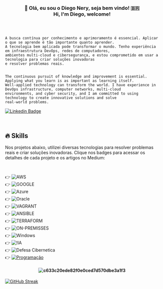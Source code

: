 
<h3 align="center">  <br>

👋 Olá, eu sou o Diego Nery, seja bem vindo! 🇧🇷 <br>
    Hi, I'm Diego, welcome!
<br>

</h3>

<br>

```

A busca contínua por conhecimento e aprimoramento é essencial. Aplicar o que se aprende é tão importante quanto aprender.
A tecnologia bem aplicada pode transformar o mundo. Tenho experiência em infraestrutura DevOps, redes de computadores,
ambientes multi-cloud e cibersegurança, e estou comprometido em usar a tecnologia para criar soluções inovadoras
e resolver problemas reais.


The continuous pursuit of knowledge and improvement is essential. Applying what you learn is as important as learning itself.
Well-applied technology can transform the world. I have experience in DevOps infrastructure, computer networks, multi-cloud
environments, and cyber security, and I am committed to using technology to create innovative solutions and solve
real-world problems.

```
</h3>

[![Linkedin Badge](https://img.shields.io/badge/-Linkedin-blue?style=for-the-badge&logo=Linkedin&logoColor=white&link=https://github.com/diegonery465)](https://www.linkedin.com/in/diego-nery-2a06151a7/)

<br>

## 🔥 Skills

Nos projetos abaixo, utilizei diversas tecnologias para resolver problemas reais e criar soluções inovadoras. Clique nos badges para acessar os detalhes de cada projeto e os artigos no Medium:

<br>

 👉 ![AWS](https://img.shields.io/badge/Amazon_AWS-FF9900?style=for-the-badge&logo=amazonaws&logoColor=white)<a href="/" target="_blank"></a></BR>
 👉 ![GOOGLE](https://img.shields.io/badge/Google_Cloud-4285F4?style=for-the-badge&logo=google-cloud&logoColor=white)<a href="/" target="_blank"></a></BR>
 👉 ![Azure](https://img.shields.io/badge/azure-%230072C6.svg?style=for-the-badge&logo=microsoftazure&logoColor=white)<a href="/" target="_blank"></a></BR>
 👉 ![Oracle](https://img.shields.io/badge/Oracle-F80000?style=for-the-badge&logo=oracle&logoColor=white)<a href="/" target="_blank"></a></BR>
 👉 ![VAGRANT](https://img.shields.io/badge/Vagrant-1868F2?style=for-the-badge&logo=Vagrant&logoColor=white)<a href="/" target="_blank"></a></BR>
 👉 ![ANSIBLE](https://img.shields.io/badge/Ansible-000000?style=for-the-badge&logo=ansible&logoColor=white)<a href="/" target="_blank"></a></BR>
 👉 ![TERRAFORM](https://img.shields.io/badge/Terraform-7B42BC?style=for-the-badge&logo=terraform&logoColor=white)<a href="/" target="_blank"></a></BR>
 👉 ![ON-PREMISSES](https://img.shields.io/badge/Linux-FCC624?style=for-the-badge&logo=linux&logoColor=black)<a href="/" target="_blank"></a></BR>
 👉 ![Windows](https://img.shields.io/badge/Windows-0078D6?style=for-the-badge&logo=windows&logoColor=white)<a href="/" target="_blank"></a></BR>
 👉 ![!IA](https://img.shields.io/badge/Artificial_Intelligence-Expert-blue?style=for-the-badge&logo=artificial-intelligence&logoColor=white)<a href="/" target="_blank"></a></BR>
 👉 ![Defesa Cibernetica](https://img.shields.io/badge/Cybersecurity-Expert-green?style=for-the-badge&logo=cybersecurity&logoColor=white)<a href="/" target="_blank"></a></BR>
 👉 <a href="https://github.com/diegonery465/Projetos-HTML-CSS-JS" target="_blank">
      <img src="https://img.shields.io/badge/Programming-Expert-purple?style=for-the-badge&logo=code&logoColor=white" alt="Programação">
     </a>

<h4 align="center">
 
![c633c20ede82f0e0ced7d570dbe3a1f3](https://user-images.githubusercontent.com/70382532/138322189-2db8df52-9dcb-40a0-88a8-c365466bd33d.gif)

</h4>

<!-- GithubStats -->
[![GitHub Streak](https://streak-stats.demolab.com/?user=diegonery465&theme=bear&background=000&border=30A3DC&dates=FFF)](https://git.io/streak-stats)















